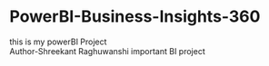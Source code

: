 # PowerBI-Business-Insights-360
this is my powerBI Project <br>
Author-Shreekant Raghuwanshi
important BI project